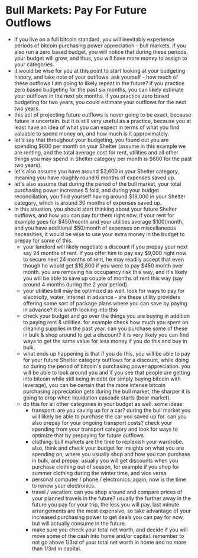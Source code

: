 # Bull Markets: Pay For Future Outflows

* if you live on a full bitcoin standard, you will inevitably experience periods of bitcoin purchasing power appreciation - bull markets. if you also run a zero based budget, you will notice that during these periods, your budget will grow, and thus, you will have more money to assign to your categories.
* it would be wise for you at this point to start looking at your budgeting history, and take note of your outflows. ask yourself - how much of these outflows I am going to likely repeat in the future? if you practice zero based budgeting for the past six months, you can likely estimate your outflows in the next six months. if you practice zero based budgeting for two years, you could estimate your outflows for the next two years.
* this act of projecting future outflows is never going to be exact, because future is uncertain. but it is still very useful as a practice, because you at least have an idea of what you can expect in terms of what you find valuable to spend money on, and how much is it approximately.
* let's say that throughout your budgeting, you found out you are spending $600 per month on your Shelter (assume in this example we are renting, and the total average cost for rent, utilities and all other things you may spend in Shelter category per month is $600 for the past two years).
* let's also assume you have around $3,600 in your Shelter category, meaning you have roughly round 6 months of expenses saved up.
* let's also assume that during the period of the bull market, your total purchasing power increases 5 fold, and during your budget reconciliation, you find yourself having around $18,000 in your Shelter category, which is around 30 months of expenses saved up.
* in this situation, you should start thinking about your future Shelter outflows, and how you can pay for them right now. if your rent for example goes for $450/month and your utilities average $100/month, and you have additional $50/month of expenses on miscellaneous necessities, it would be wise to use your extra money in the budget to prepay for some of this.
  * your landlord will likely negotiate a discount if you prepay your next say 24 months of rent. if you offer him to pay say $9,000 right now to secure next 24 months of rent, he may readily accept that even though he would get $10,800 if you were to pay $450 month over month. you are removing his occupancy risk this way, and it's likely you will be able to save up couple of months of rent this way (say around 4 months during the 2 year period).
  * your utilities bill may be optimized as well. look for ways to pay for electricity, water, internet in advance - are these utility providers offering some sort of package plans where you can save by paying in advance? it is worth looking into this
  * check your budget and go over the things you are buying in addition to paying rent & utilities. for example check how much you spent on cleaning supplies in the past year. can you purchase some of these in bulk & shop around to get a discount? it is very likely you can find ways to get the same value for less money if you do this and buy in bulk.
  * what ends up happening is that if you do this, you will be able to pay for your future Shelter category outflows for a discount, while doing so during the period of bitcoin's purchasing power appreciation. you will be able to look around you and if you see that people are getting into bitcoin while still being in debt (or simply buying bitcoin with leverage), you can be certain that the more intense bitcoin purchasing appreciation gets during the bull market, the sharper it is going to drop when liquidation cascade starts (bear market).
  * do this for all other categories in your budget as well. some ideas:
    * transport: are you saving up for a car? during the bull market you will likely be able to purchase the car you saved up for. can you also prepay for your ongoing transport costs? check your spending from your transport category and look for ways to optimize that by prepaying for future outflows
    * clothing: bull markets are the time to replenish your wardrobe. also, think and check your budget for insights on what you are spending on, where you usually shop and how you can purchase in bulk, and prepay. usually you will get discounts when you purchase clothing out of season, for example if you shop for summer clothing during the winter time, and vice versa.
    * personal computer / phone / electronics: again, now is the time to renew your electronics.
    * travel / vacation: can you shop around and compare prices of your planned travels in the future? usually the further away in the future you pay for your trip, the less you will pay. last minute arrangements are the most expensive, so take advantage of your increased purchasing power to get deals you can pay for now, but will actually consume in the future.
    * make sure you check your total net worth, and decide if you will move some of the cash into home and/or capital. remember to not go above 1/3rd of your total net worth in home and no more than 1/3rd in capital.
